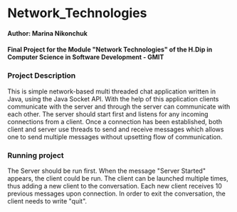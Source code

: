 # **Network_Technologies**

#### Author: Marina Nikonchuk
#### Final Project for the Module "Network Technologies" of the H.Dip in Computer Science in Software Development - GMIT

### Project Description
This is simple network-based multi threaded chat application written in Java, using the Java Socket API. With the help of this application clients communicate with the server and through the server can communicate with each other.
The server should start first and listens for any incoming connections from a client. Once a connection has been established, both client and server use threads to send and receive messages which allows one to send multiple messages without upsetting flow of communication.

### Running project
The Server should be run first. When the message "Server Started" appears, the client could be run. 
The client can be launched multiple times, thus adding a new client to the conversation.
Each new client receives 10 previous messages upon connection. In order to exit the conversation, the client needs to write "quit".

